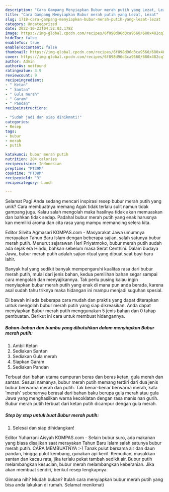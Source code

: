 ```yaml
---
description: "Cara Gampang Menyiapkan Bubur merah putih yang Lezat, Lezat"
title: "Cara Gampang Menyiapkan Bubur merah putih yang Lezat, Lezat"
slug: 1718-cara-gampang-menyiapkan-bubur-merah-putih-yang-lezat-lezat
category: Uncategorized
date: 2022-10-23T04:52:03.178Z
image: https://img-global.cpcdn.com/recipes/6f898d96d3ca9560/680x482cq70/bubur-merah-putih-foto-resep-utama.jpg
hideToc: false
enableToc: true
enableTocContent: false
thumbnail: https://img-global.cpcdn.com/recipes/6f898d96d3ca9560/680x482cq70/bubur-merah-putih-foto-resep-utama.jpg
cover: https://img-global.cpcdn.com/recipes/6f898d96d3ca9560/680x482cq70/bubur-merah-putih-foto-resep-utama.jpg
author: Admin
authorAv: notfound
ratingvalue: 3.9
reviewcount: 9
recipeingredient:
- " Ketan"
- " Santan"
- " Gula merah"
- " Garam"
- " Pandan"
recipeinstructions:

- "Sudah jadi dan siap dinikmati!"
categories:
- Resep
tags:
- bubur
- merah
- putih

katakunci: bubur merah putih 
nutrition: 204 calories
recipecuisine: Indonesian
preptime: "PT39M"
cooktime: "PT38M"
recipeyield: "3"
recipecategory: Lunch

---
```



Selamat Pagi Anda sedang mencari inspirasi resep bubur merah putih yang unik? Cara membuatnya memang Agak tidak terlalu sulit namun tidak gampang juga. Kalau salah mengolah maka hasilnya tidak akan memuaskan dan bahkan tidak sedap. Padahal bubur merah putih yang enak harusnya kan memiliki aroma dan cita rasa yang mampu memancing selera kita.


Editor Silvita Agmasari KOMPAS.com - Masyarakat Jawa umumnya merayakan Tahun Baru Islam dengan beberapa sajian, salah satunya bubur merah putih. Menurut sejarawan Heri Priyatmoko, bubur merah putih sudah ada sejak era Hindu, bahkan sebelum masa Serat Centhini. Dalam budaya Jawa, bubur merah putih adalah sajian ritual yang dibuat saat bayi baru lahir.

Banyak hal yang sedikit banyak mempengaruhi kualitas rasa dari bubur merah putih, mulai dari jenis bahan, kedua pemilihan bahan segar sampai cara mengolah dan menyajikannya. Tak perlu pusing kalau ingin menyiapkan bubur merah putih yang enak di mana pun anda berada, karena asal sudah tahu triknya maka hidangan ini mampu menjadi suguhan spesial.


Di bawah ini ada beberapa cara mudah dan praktis yang dapat diterapkan untuk mengolah bubur merah putih yang siap dikreasikan. Anda dapat menyiapkan Bubur merah putih menggunakan 5 jenis bahan dan 0 tahap pembuatan. Berikut ini cara untuk membuat hidangannya.

<!--inarticleads1-->

##### Bahan-bahan dan bumbu yang dibutuhkan dalam menyiapkan Bubur merah putih:

1. Ambil  Ketan
1. Sediakan  Santan
1. Sediakan  Gula merah
1. Siapkan  Garam
1. Sediakan  Pandan


Terbuat dari bahan utama campuran beras dan beras ketan, gula merah dan santan. Sesuai namanya, bubur merah putih memang terdiri dari dua jenis bubur berwarna merah dan putih. Tak benar-benar berwarna merah, kata &#39;merah&#39; sebenarnya berasal dari bahan baku berupa gula merah atau gula Jawa yang menghasilkan warna kecoklatan dengan rasa manis nan gurih. Bubur merah putih terbuat dari ketan putih dicampur dengan gula merah. 

<!--inarticleads2-->

##### Step by step untuk buat Bubur merah putih:


1. Selesai dan siap dihidangkan!

Editor Yuharrani Aisyah KOMPAS.com - Selain bubur suro, ada makanan yang biasa disajikan saat merayakan Tahun Baru Islam salah satunya bubur merah putih. CARA MEMBUATNYA :-) Tanak pulut bersama air dan daun pandan, hingga pulut kembang, gunakan api kecil. Kemudian, masukkan santan dan kacau rata, jika terlalu pekat tambah sedikit air. Bubur putih melambangkan kesucian, bubur merah melambangkan keberanian. Jika akan membuat sendiri, berikut resep lengkapnya. 

Gimana nih? Mudah bukan? Itulah cara menyiapkan bubur merah putih yang bisa anda lakukan di rumah. Selamat menikmati
